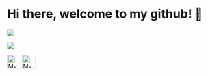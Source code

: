 # Hi there, welcome to my github! 👋

<p align="left">
  <img src="https://github-readme-stats.vercel.app/api?username=ubsefor&count_private=true&show_icons=true&bg_color=140,130526,78237c&theme=midnight-purple&title_color=fff&text_color=fff&line_height=22&custom_title=Ubsefor%E2%80%99s+Stats">
</p>

<p align="left">
  <img src="https://github-readme-stats.vercel.app/api/top-langs/?username=Ubsefor&bg_color=140,130526,78237c&title_color=fff&text_color=fff">
</p>

<a href="https://github.com/ubsefor">
	<img width="32" align="left"
		 alt="My GitHub profile"
		 src="https://upload.wikimedia.org/wikipedia/commons/thumb/9/91/Octicons-mark-github.svg/600px-Octicons-mark-github.svg.png">
</a>

<a href="https://t.me/ubsefor">
	<img width="32" align="left"
		 alt="My Telegram"
		 src="https://upload.wikimedia.org/wikipedia/commons/thumb/8/82/Telegram_logo.svg/512px-Telegram_logo.svg.png">
</a>
